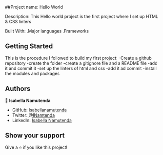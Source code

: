##Project name: Hello World


Description:
This Hello world project is the first project where I  set up HTML & CSS linters


Built With:
     .Major languages
     .Frameworks

## Getting Started
This is the procedure I followed to build my first project:
      -Create a github repository
      -create the folder
      -create a gitignore file and a README file
      -add it and commit it
      -set up the linters of html and css
      -add it ad commit
      -install the modules and packages





## Authors

👤   **Isabella Namutenda**

- GitHub: [Isabellanamutenda](https://github.com/Isabellanamutenda)
- Twitter: [@INamtenda](https://twitter.com/INamtenda)
- LinkedIn: [Isabella Namutenda](https://www.linkedin.com/in/isabella-namutenda/)


## Show your support

Give a ⭐️ if you like this project!
